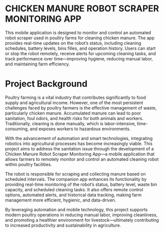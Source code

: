 # CHICKEN MANURE ROBOT SCRAPER MONITORING APP
This mobile application is designed to monitor and control an automated robot scraper used in poultry farms for cleaning chicken manure. The app provides real-time updates on the robot’s status, including cleaning schedules, battery levels, bins filles, and operation history. Users can start or stop the robot remotely, receive alerts for upcoming cleaning tasks, and track performance over time—improving hygiene, reducing manual labor, and maintaining farm efficiency.
# Project Background
Poultry farming is a vital industry that contributes significantly to food supply and agricultural income. However, one of the most persistent challenges faced by poultry farmers is the effective management of waste, particularly chicken manure. Accumulated manure can lead to poor sanitation, foul odors, and health risks for both animals and workers. Traditionally, cleaning is done manually, which is labor-intensive, time-consuming, and exposes workers to hazardous environments.

With the advancement of automation and smart technologies, integrating robotics into agricultural processes has become increasingly viable. This project aims to address the sanitation issue through the development of a Chicken Manure Robot Scraper Monitoring App—a mobile application that allows farmers to remotely monitor and control an automated cleaning robot within poultry facilities.

The robot is responsible for scraping and collecting manure based on scheduled intervals. The companion app enhances its functionality by providing real-time monitoring of the robot’s status, battery level, waste bin capacity, and scheduled cleaning tasks. It also offers remote control options, automated alerts, and historical data tracking, making farm management more efficient, hygienic, and data-driven.

By leveraging automation and mobile technology, this project supports modern poultry operations in reducing manual labor, improving cleanliness, and promoting a healthier environment for livestock—ultimately contributing to increased productivity and sustainability in agriculture.
